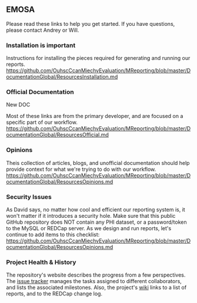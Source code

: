EMOSA
---  
Please read these links to help you get started.  If you have questions, please contact Andrey or Will.

### Installation is important
Instructions for installing the pieces required for generating and running our reports. 
https://github.com/OuhscCcanMiechvEvaluation/MReporting/blob/master/DocumentationGlobal/ResourcesInstallation.md

### Official Documentation
New DOC

Most of these links are from the primary developer, and are focused on a specific part of our workflow. 
https://github.com/OuhscCcanMiechvEvaluation/MReporting/blob/master/DocumentationGlobal/ResourcesOfficial.md

### Opinions
Theis collection of articles, blogs, and unofficial documentation should help provide context for what we're trying to do with our workflow. 
https://github.com/OuhscCcanMiechvEvaluation/MReporting/blob/master/DocumentationGlobal/ResourcesOpinions.md

### Security Issues
As David says, no matter how cool and efficient our reporting system is, it won't matter if it introduces a security hole.  Make sure that this public GitHub repository does NOT contain any PHI dataset, or a password/token to the MySQL or REDCap server.  As we design and run reports, let's continue to add items to this checklist:
https://github.com/OuhscCcanMiechvEvaluation/MReporting/blob/master/DocumentationGlobal/ResourcesOpinions.md

### Project Health & History
The repository's website describes the progress from a few perspectives.  The [issue tracker](https://github.com/OuhscCcanMiechvEvaluation/MReporting/issues?state=open) manages the tasks assigned to different collaborators, and lists the associated milestones.  Also, the project's [wiki](https://github.com/OuhscCcanMiechvEvaluation/MReporting/wiki/Home-page-of-MReporting-wiki) links to a list of reports, and to the REDCap change log.

